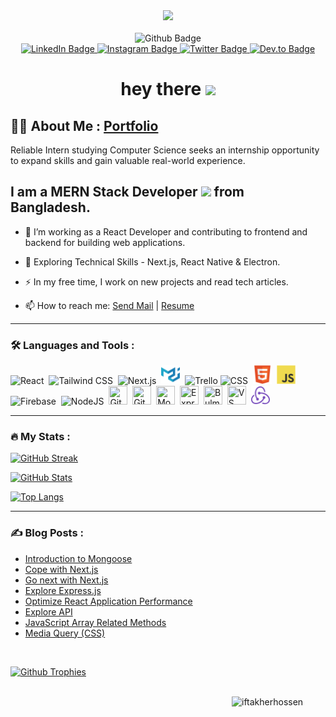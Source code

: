 <div id="header" align="center">
  <img src="https://media.giphy.com/media/M9gbBd9nbDrOTu1Mqx/giphy.gif" width="140"/>
  <br /><br />
  <img src="https://komarev.com/ghpvc/?username=iftakherhossen&style=flat-square&color=blue" alt="Github Badge"/>
  <div id="badges">
    <a href="https://www.linkedin.com/in/iftakher-hossen/">
      <img src="https://img.shields.io/badge/LinkedIn-blue?style=for-the-badge&logo=linkedin&logoColor=white" alt="LinkedIn Badge" />
    </a>
    <a href="https://www.instagram.com/hossen_iftakher/">
      <img src="https://img.shields.io/badge/Instagram-blue?style=for-the-badge&logo=instagram&logoColor=white" alt="Instagram Badge" />
    </a>
    <a href="https://twitter.com/iftakher_hossen">
      <img src="https://img.shields.io/badge/Twitter-blue?style=for-the-badge&logo=twitter&logoColor=white" alt="Twitter Badge" />
    </a>
    <a href="https://dev.to/iftakher_hossen">
      <img src="https://img.shields.io/badge/dev.to-0A0A0A?style=for-the-badge&logo=dev.to&logoColor=white" alt="Dev.to Badge" />
    </a>
  </div>
  
  <h1>
    hey there
    <img src="https://media.giphy.com/media/hvRJCLFzcasrR4ia7z/giphy.gif" width="30px"/>
  </h1>
</div>

## :man_technologist: About Me : <a href="https://iftakher-hossen.vercel.app/">Portfolio</a>

Reliable Intern studying Computer Science seeks an internship opportunity to expand skills and gain valuable real-world experience.

<h2>I am a MERN Stack Developer <img src="https://media.giphy.com/media/WUlplcMpOCEmTGBtBW/giphy.gif" width="30"> from Bangladesh.</h2>

- :telescope: I’m working as a React Developer and contributing to frontend and backend for building web applications.

- :seedling: Exploring Technical Skills - Next.js, React Native & Electron.

- :zap: In my free time, I work on new projects and read tech articles.

- :mailbox: How to reach me: <a href="mailto:iftakher.one@gmail.com">Send Mail</a> | <a href="https://drive.google.com/file/d/1XFnyqeM_9yxzaj5qjMUEmPuAIL_0gSlq/view?usp=sharing">Resume</a>

---

### :hammer_and_wrench: Languages and Tools :

<div>
  <img src="https://cdn.jsdelivr.net/gh/devicons/devicon/icons/react/react-original.svg" title="React" alt="React" width="30" height="30" />&nbsp;
  <img src="https://cdn.jsdelivr.net/gh/devicons/devicon/icons/tailwindcss/tailwindcss-plain.svg" title="Tailwind CSS" alt="Tailwind CSS" width="30" height="30" />&nbsp;
  <img src="https://cdn.jsdelivr.net/gh/devicons/devicon/icons/nextjs/nextjs-original.svg" title="Next.js" alt="Next.js" width="30" height="30" />&nbsp;
  <img src="https://github.com/devicons/devicon/blob/master/icons/materialui/materialui-original.svg" title="Material UI" alt="Material UI" width="30" height="30" />&nbsp;
  <img src="https://cdn.jsdelivr.net/gh/devicons/devicon/icons/trello/trello-plain-wordmark.svg" title="Trello" alt="Trello " width="40" height="40" />
  <img src="https://cdn.jsdelivr.net/gh/devicons/devicon/icons/css3/css3-original.svg"  title="CSS3" alt="CSS" width="30" height="30" />&nbsp;
  <img src="https://github.com/devicons/devicon/blob/master/icons/html5/html5-original.svg" title="HTML5" alt="HTML" width="30" height="30" />&nbsp;
  <img src="https://github.com/devicons/devicon/blob/master/icons/javascript/javascript-original.svg" title="JavaScript" alt="JavaScript" width="30" height="30" />&nbsp;
  <img src="https://cdn.jsdelivr.net/gh/devicons/devicon/icons/firebase/firebase-plain.svg" title="Firebase" alt="Firebase" width="30" height="30" />&nbsp;
  <img src="https://cdn.jsdelivr.net/gh/devicons/devicon/icons/nodejs/nodejs-original.svg" title="NodeJS" alt="NodeJS" width="30" height="30" />&nbsp;
  <img src="https://cdn.jsdelivr.net/gh/devicons/devicon/icons/git/git-original.svg" title="Git" **alt="Git" width="30" height="30" />&nbsp;
  <img src="https://cdn.jsdelivr.net/gh/devicons/devicon/icons/github/github-original.svg" title="Github" **alt="Github" width="30" height="30" />&nbsp;
  <img src="https://cdn.jsdelivr.net/gh/devicons/devicon/icons/mongodb/mongodb-original.svg" title="MongoDB" **alt="MongoDB" width="30" height="30" />&nbsp;
  <img src="https://cdn.jsdelivr.net/gh/devicons/devicon/icons/express/express-original.svg" title="Express" **alt="Express" width="30" height="30" />&nbsp;
  <img src="https://cdn.jsdelivr.net/gh/devicons/devicon/icons/bulma/bulma-plain.svg" title="Bulma CSs" **alt="Bulma CSS" width="30" height="30" />&nbsp;
  <img src="https://cdn.jsdelivr.net/gh/devicons/devicon/icons/vscode/vscode-original.svg" title="VS Code" **alt="VS Code" width="30" height="30" />&nbsp;
  <img src="https://github.com/devicons/devicon/blob/master/icons/redux/redux-original.svg" title="Redux" alt="Redux " width="30" height="30" />
</div>

---

### :fire: My Stats :


[![GitHub Streak](http://github-readme-streak-stats.herokuapp.com?user=iftakherhossen&theme=dracula&hide_border=true&date_format=j%20M%5B%20Y%5D)](https://git.io/streak-stats)

[![GitHub Stats](https://github-readme-stats.vercel.app/api?username=iftakherhossen&show_icons=true&locale=en&theme=dracula&hide_border=true&)](https://git.io/streak-stats)

[![Top Langs](https://github-readme-stats.vercel.app/api/top-langs/?username=iftakherhossen&layout=compact&theme=dracula&hide_border=true&)](https://github.com/anuraghazra/github-readme-stats)


---

### :writing_hand: Blog Posts :

<!-- BLOG-POST-LIST:START -->
- [Introduction to Mongoose](https://dev.to/iftakher_hossen/introduction-to-mongoose-409g)
- [Cope with Next.js](https://dev.to/iftakher_hossen/cope-with-nextjs-4mm8)
- [Go next with Next.js](https://dev.to/iftakher_hossen/go-next-with-nextjs-19l5)
- [Explore Express.js](https://dev.to/iftakher_hossen/explore-expreesjs-4mjo)
- [Optimize React Application Performance](https://dev.to/iftakher_hossen/optimize-react-application-performance-467d)
- [Explore API](https://dev.to/iftakher_hossen/learn-about-api-1cae)
- [JavaScript Array Related Methods](https://dev.to/iftakher_hossen/javascript-array-related-methods-4ajn)
- [Media Query &lpar;CSS&rpar;](https://dev.to/iftakher_hossen/media-query-css-3akc)
<!-- BLOG-POST-LIST:END -->

<br />

[![Github Trophies](https://github-profile-trophy.vercel.app/?username=iftakherhossen&theme=onedark&hide_border=true&)](https://github.com/ryo-ma/github-profile-trophy)

<br />

<a href="https://www.buymeacoffee.com/iftakherhossen"> 
  <img align="right" src="https://cdn.buymeacoffee.com/buttons/v2/default-yellow.png" height="40" width="150" alt="iftakherhossen" />
</a>
